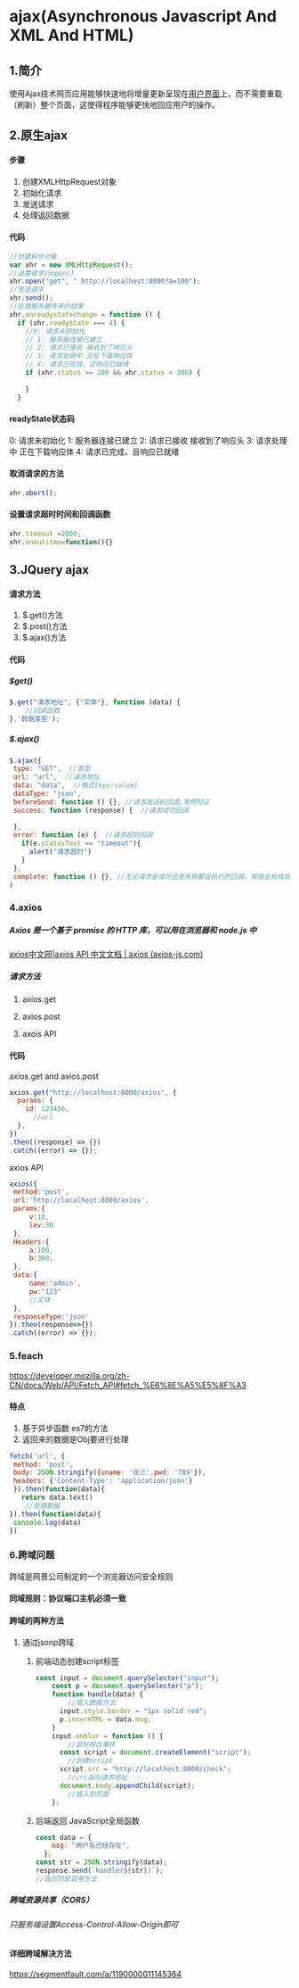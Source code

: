 # ajax(Asynchronous Javascript And XML And HTML)

## 1.简介

使用Ajax技术网页应用能够快速地将增量更新呈现在[用户界面](https://baike.baidu.com/item/用户界面/6582461)上，而不需要重载（刷新）整个页面，这使得程序能够更快地回应用户的操作。

## 2.原生ajax
#### 步骤
1. 创建XMLHttpRequest对象
2. 初始化请求
3. 发送请求
4. 处理返回数据
#### 代码
```js
//创建异步对象
var xhr = new XMLHttpRequest();
//设置请求行open()
xhr.open("get", " http://localhost:8000?a=100");
//发送请求
xhr.send();
//处理服务器传来的结果
xhr.onreadystatechange = function () {
  if (xhr.readyState === 4) {
    //0: 请求未初始化
    // 1: 服务器连接已建立
    // 2: 请求已接收 接收到了响应头
    // 3: 请求处理中 正在下载响应体
    // 4: 请求已完成，且响应已就绪
    if (xhr.status >= 200 && xhr.status < 300) {
      
    }
  }
```

#### readyState状态码

0: 请求未初始化
1: 服务器连接已建立
2: 请求已接收 接收到了响应头
3: 请求处理中 正在下载响应体
4: 请求已完成，且响应已就绪

#### 取消请求的方法

```javascript
xhr.abort();
```
#### 设置请求超时时间和回调函数
```javascript
xhr.timeout =2000;
xhr.onoutitme=function(){}
```

## 3.JQuery ajax
#### 请求方法
1. $.get()方法
2. $.post()方法
3. $.ajax()方法
#### 代码
##### $get()
```js
$.get("请求地址", {"实体"}, function (data) {
    //回调函数
},'数据类型');
```

##### $.ajax()

```javascript
$.ajax({
 type: "GET",  //类型
 url: "url",  //请求地址
 data: "data",  //格式{key:value}
 dataType: "json",
 beforeSend: function () {}, //请求发送前回调,常用验证
 success: function (response) {  //请求成功回调
   
 },
 error: function (e) {  //请求超时回调
   if(e.statusText == "timeout"){
     alert("请求超时")
   }
 },
 complete: function () {}, //无论请求是成功还是失败都会执行的回调，常用全局成员的释放，或者页面状态的重置
)
```



### 4.axios

##### Axios 是一个基于 promise 的 HTTP 库，可以用在浏览器和 node.js 中

[axios中文网|axios API 中文文档 | axios (axios-js.com)](http://www.axios-js.com/zh-cn/)

##### 请求方法

1. axios.get

2. axios.post

3. axois API

#### 代码
axios.get and axios.post
```js
axios.get("http://localhost:8000/axios", {
  params: {
    id: 123456,
      //url
  },
})
.then((response) => {})
.catch((error) => {});
```

axios API

```javascript
axios({
 method:'post',
 url:'http://localhost:8000/axios',
 params:{
     v:10,
     lev:30
 },
 Headers:{
     a:100,
     b:300,
 },
 data:{
     name:'admin',
     pw:"123"
     //实体
 },
 responseType:'json'
}).then(response=>{})
.catch((error) => {});
```

### 5.feach

https://developer.mozilla.org/zh-CN/docs/Web/API/Fetch_API#fetch_%E6%8E%A5%E5%8F%A3
#### 特点

1. 基于异步函数 es7的方法
2. 返回来的数据是Obj要进行处理

```js
fetch('url', {
 method: 'post',
 body: JSON.stringify({uname: '张三',pwd: '789'}),
 headers: {'Content-Type': 'application/json'}
 }).then(function(data){
   return data.text()
    //处理数据
}).then(function(data){
 console.log(data)
})
```

### 6.跨域问题



跨域是网景公司制定的一个浏览器访问安全规则

#### 同域规则：协议端口主机必须一致

#### 跨域的两种方法

1. 通过jsonp跨域

   1. 前端动态创建script标签

      ```js
      const input = document.querySelector("input");
          const p = document.querySelector("p");
          function handle(data) {
              //插入数据方法
            input.style.border = "1px solid red";
            p.innerHTML = data.msg;
          }
          input.onblur = function () {
              //鼠标移出事件
            const script = document.createElement("script");
              //创建script
            script.src = "http://localhost:8000/check";
              //crc指向请求地址
            document.body.appendChild(script);
              //插入到页面
          };
      ```

      

   2. 后端返回 JavaScript全局函数

      ```js
      const data = {
          msg: "用户名已经存在",
        };
      const str = JSON.stringify(data);
      response.send(`handle(${str})`);
      //返回的是调用方法
      ```

      

##### 跨域资源共享（CORS）

###### 只服务端设置Access-Control-Allow-Origin即可

#### 详细跨域解决方法

https://segmentfault.com/a/1190000011145364
